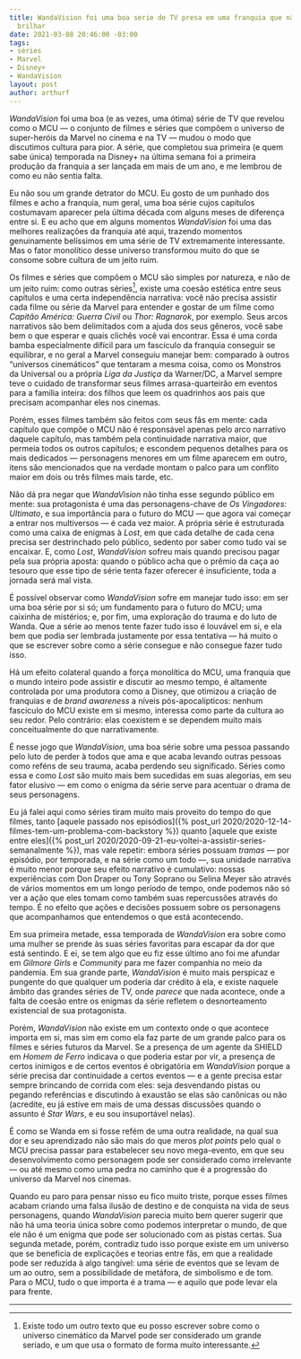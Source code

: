 ```yaml
---
title: WandaVision foi uma boa serie de TV presa em uma franquia que não deixou ela
  brilhar
date: 2021-03-08 20:46:00 -03:00
tags:
- séries
- Marvel
- Disney+
- WandaVision
layout: post
author: arthurf
---
```


*WandaVision* foi uma boa (e as vezes, uma ótima) série de TV que revelou como o MCU — o conjunto de filmes e séries que compõem o universo de super-heróis da Marvel no cinema e na TV — mudou o modo que discutimos cultura para pior. A série, que completou sua primeira (e quem sabe única) temporada na Disney+ na última semana foi a primeira produção da franquia a ser lançada em mais de um ano, e me lembrou de como eu não sentia falta.

Eu não sou um grande detrator do MCU. Eu gosto de um punhado dos filmes e acho a franquia, num geral, uma boa série cujos capítulos costumavam aparecer pela última década com alguns meses de diferença entre si. E eu acho que em alguns momentos *WandaVision* foi uma das melhores realizações da franquia até aqui, trazendo momentos genuinamente belíssimos em uma série de TV extremamente interessante. Mas o fator monolítico desse universo transformou muito do que se consome sobre cultura de um jeito ruim.

Os filmes e séries que compõem o MCU são simples por natureza, e não de um jeito ruim: como outras séries[^1], existe uma coesão estética entre seus capítulos e uma certa independência narrativa: você não precisa assistir cada filme ou série da Marvel para entender e gostar de um filme como *Capitão América: Guerra Civil* ou *Thor: Ragnarok*, por exemplo. Seus arcos narrativos são bem delimitados com a ajuda dos seus gêneros, você sabe bem o que esperar e quais clichês você vai encontrar. Essa é uma corda bamba especialmente difícil para um fascículo da franquia conseguir se equilibrar, e no geral a Marvel conseguiu manejar bem: comparado à outros “universos cinemáticos” que tentaram a mesma coisa, como os Monstros da Universal ou a própria *Liga da Justiça* da Warner/DC, a Marvel sempre teve o cuidado de transformar seus filmes arrasa-quarteirão em eventos para a família inteira: dos filhos que leem os quadrinhos aos pais que precisam acompanhar eles nos cinemas.

Porém, esses filmes também são feitos com seus fãs em mente: cada capítulo que compõe o MCU não é responsável apenas pelo arco narrativo daquele capítulo, mas também pela continuidade narrativa maior, que permeia todos os outros capítulos; e escondem pequenos detalhes para os mais dedicados — personagens menores em um filme aparecem em outro, itens são mencionados que na verdade montam o palco para um conflito maior em dois ou três filmes mais tarde, etc.

Não dá pra negar que *WandaVision* não tinha esse segundo público em mente: sua protagonista é uma das personagens-chave de *Os Vingadores: Ultimato*, e sua importância para o futuro do MCU — que agora vai começar a entrar nos multiversos — é cada vez maior. A própria série é estruturada como uma caixa de enigmas à *Lost*, em que cada detalhe de cada cena precisa ser destrinchado pelo público, sedento por saber como tudo vai se encaixar. E, como *Lost*, *WandaVision* sofreu mais quando precisou pagar pela sua própria aposta: quando o público acha que o prêmio da caça ao tesouro que esse tipo de série tenta fazer oferecer é insuficiente, toda a jornada será mal vista.

É possível observar como *WandaVision* sofre em manejar tudo isso: em ser uma boa série por si só; um fundamento para o futuro do MCU; uma caixinha de mistérios; e, por fim, uma exploração do trauma e do luto de Wanda. Que a série ao menos tente fazer tudo isso é louvável em si, e ela bem que podia ser lembrada justamente por essa tentativa — há muito o que se escrever sobre como a série consegue e não consegue fazer tudo isso.

Há um efeito colateral quando a força monolítica do MCU, uma franquia que o mundo inteiro pode assistir e discutir ao mesmo tempo, é altamente controlada por uma produtora como a Disney, que otimizou a criação de franquias e de *brand awareness* a níveis pós-apocalípticos: nenhum fascículo do MCU existe em si mesmo, interessa como parte da cultura ao seu redor. Pelo contrário: elas coexistem e se dependem muito mais conceitualmente do que narrativamente.

É nesse jogo que *WandaVision*, uma boa série sobre uma pessoa passando pelo luto de perder à todos que ama e que acaba levando outras pessoas como reféns de seu trauma, acaba perdendo seu significado. Séries como essa e como *Lost* são muito mais bem sucedidas em suas alegorias, em seu fator elusivo — em como o enigma da série serve para acentuar o drama de seus personagens.

Eu já falei aqui como séries tiram muito mais proveito do tempo do que filmes, tanto [aquele passado nos episódios]({% post_url 2020/2020-12-14-filmes-tem-um-problema-com-backstory %}) quanto [aquele que existe entre eles]({% post_url 2020/2020-09-21-eu-voltei-a-assistir-series-semanalmente %}), mas vale repetir: embora séries possuam *tramas* — por episódio, por temporada, e na série como um todo —, sua unidade narrativa é muito menor porque seu efeito narrativo é cumulativo: nossas experiências com Don Draper ou Tony Soprano ou Selina Meyer são através de vários momentos em um longo período de tempo, onde podemos não só ver a ação que eles tomam como também suas repercussões através do tempo. É no efeito que ações e decisões possuem sobre os personagens que acompanhamos que entendemos o que está acontecendo.

Em sua primeira metade, essa temporada de *WandaVision* era sobre como uma mulher se prende às suas séries favoritas para escapar da dor que está sentindo. E ei, se tem algo que eu fiz esse último ano foi me afundar em *Gilmore Girls* e *Community* para me fazer companhia no meio da pandemia. Em sua grande parte, *WandaVision* é muito mais perspicaz e pungente do que qualquer um poderia dar crédito à ela, e existe naquele âmbito das grandes séries de TV, onde *parece* que nada acontece, onde a falta de coesão entre os enigmas da série refletem o desnorteamento existencial de sua protagonista.

Porém, *WandaVision* não existe em um contexto onde o que acontece importa em si, mas sim em como ela faz parte de um grande palco para os filmes e séries futuros da Marvel. Se a presença de um agente da SHIELD em *Homem de Ferro* indicava o que poderia estar por vir, a presença de certos inimigos e de certos eventos é obrigatória em *WandaVision* porque a série precisa dar continuidade a certos eventos — e a gente precisa estar sempre brincando de corrida com eles: seja desvendando pistas ou pegando referências e discutindo à exaustão se elas são canônicas ou não (acredite, eu já estive em mais de uma dessas discussões quando o assunto é *Star Wars*, e eu sou insuportável nelas).

É como se Wanda em si fosse refém de uma outra realidade, na qual sua dor e seu aprendizado não são mais do que meros *plot points* pelo qual o MCU precisa passar para estabelecer seu novo mega-evento, em que seu desenvolvimento como personagem pode ser considerado como irrelevante — ou até mesmo como uma pedra no caminho que é a progressão do universo da Marvel nos cinemas.

Quando eu paro para pensar nisso eu fico muito triste, porque esses filmes acabam criando uma falsa ilusão de destino e de conquista na vida de seus personagens, quando *WandaVision* parecia muito bem querer sugerir que não há uma teoria única sobre como podemos interpretar o mundo, de que ele não é um enigma que pode ser solucionado com as pistas certas. Sua segunda metade, porém, contradiz tudo isso porque existe em um universo que se beneficia de explicações e teorias entre fãs, em que a realidade pode ser reduzida à algo tangível: uma série de eventos que se levam de um ao outro, sem a possibilidade de metáfora, de simbolismo e de tom. Para o MCU, tudo o que importa é a trama — e aquilo que pode levar ela para frente.

***

[^1]: Existe todo um outro texto que eu posso escrever sobre como o universo cinemático da Marvel pode ser considerado um grande seriado, e um que usa o formato de forma muito interessante.

